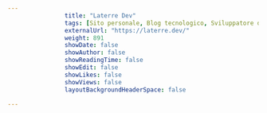 ---
                title: "Laterre Dev"
                tags: [Sito personale, Blog tecnologico, Sviluppatore del software, Sito di portafoglio]
                externalUrl: "https://laterre.dev/"
                weight: 891
                showDate: false
                showAuthor: false
                showReadingTime: false
                showEdit: false
                showLikes: false
                showViews: false
                layoutBackgroundHeaderSpace: false
                ---

